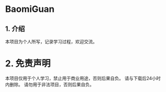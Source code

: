 # BaomiGuan


## 1. 介绍
本项目为个人所写，记录学习过程，欢迎交流。

# 2. 免责声明
本项目仅用于个人学习，禁止用于商业用途，否则后果自负。 请与下载后24小时内删除。
请勿用于非法项目，否则后果自负。